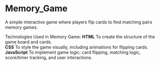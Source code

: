 # Memory_Game
A simple interactive game where players flip cards to find matching pairs memory games.

Technologies Used in Memory Game:
**HTML**       To create the structure of the game board and cards.                                                 
**CSS**        To style the game visually, including animations for flipping cards.                                 
**JavaScript** To implement game logic: card flipping, matching logic, score/timer tracking, and user interactions. 
